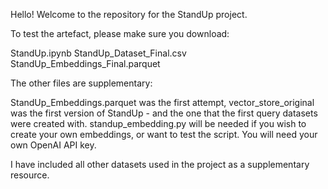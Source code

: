 Hello! Welcome to the repository for the StandUp project.

To test the artefact, please make sure you download:

StandUp.ipynb 
StandUp_Dataset_Final.csv
StandUp_Embeddings_Final.parquet

The other files are supplementary:

StandUp_Embeddings.parquet was the first attempt, vector_store_original was the first version of StandUp - and the one that the first query datasets were created with.
standup_embedding.py will be needed if you wish to create your own embeddings, or want to test the script. You will need your own OpenAI API key.

I have included all other datasets used in the project as a supplementary resource.
